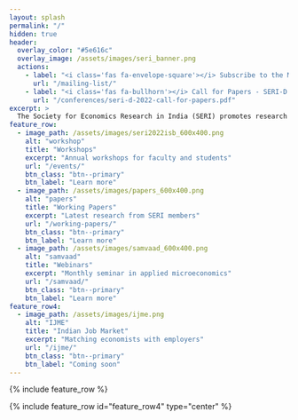 ```yaml
---
layout: splash
permalink: "/"
hidden: true
header:
  overlay_color: "#5e616c"
  overlay_image: /assets/images/seri_banner.png
  actions:
    - label: "<i class='fas fa-envelope-square'></i> Subscribe to the Mailing List"
      url: "/mailing-list/"
    - label: "<i class='fas fa-bullhorn'></i> Call for Papers - SERI-D Conference 2022"
      url: "/conferences/seri-d-2022-call-for-papers.pdf"
excerpt: >
  The Society for Economics Research in India (SERI) promotes research collaboration, intellectual exchange and critique among economists in India. 
feature_row:
  - image_path: /assets/images/seri2022isb_600x400.png
    alt: "workshop"
    title: "Workshops"
    excerpt: "Annual workshops for faculty and students"
    url: "/events/"
    btn_class: "btn--primary"
    btn_label: "Learn more"
  - image_path: /assets/images/papers_600x400.png
    alt: "papers"
    title: "Working Papers"
    excerpt: "Latest research from SERI members"
    url: "/working-papers/"
    btn_class: "btn--primary"
    btn_label: "Learn more"
  - image_path: /assets/images/samvaad_600x400.png
    alt: "samvaad"
    title: "Webinars"
    excerpt: "Monthly seminar in applied microeconomics"
    url: "/samvaad/"
    btn_class: "btn--primary"
    btn_label: "Learn more"  
feature_row4:    
  - image_path: /assets/images/ijme.png
    alt: "IJME"
    title: "Indian Job Market"
    excerpt: "Matching economists with employers"
    url: "/ijme/"
    btn_class: "btn--primary"
    btn_label: "Coming soon"      
---
```


{% include feature_row %}

{% include feature_row id="feature_row4" type="center" %}